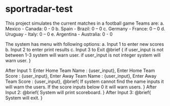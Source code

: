 # sportradar-test

This project simulates the current matches in a football game
Teams are:
    a. Mexico - Canada: 0 - 0
    b. Spain - Brazil: 0 – 0
    c. Germany - France: 0 – 0
    d. Uruguay - Italy: 0 – 0
    e. Argentina - Australia: 0 - 0

The system has menu with following options:
    a. Input 1 to enter new scores
    b. Input 2 to enter print results
    c. Input 3 to Exit
    @brief {
        if user_input is not between 1-3 system will warn user.
        if user_input is not integer system will warn user.
    }

After Input 1:
    Enter Home Team Name : {user_input},
    Enter Home Team Score : {user_input},
    Enter Away Team Name : {user_input},
    Enter Away Team Score : {user_input},
    @brief{
        If system cannot find the name inputs it will warn the users.
        If the score inputs below 0 it will warn users.
    }
After Input 2:
    @brief{
        System will print scoreboard.
    }
After Input 3:
    @brief{
        System will exit.
    }